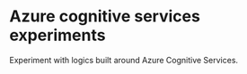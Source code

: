 # Azure cognitive services experiments 

Experiment with logics built around Azure Cognitive Services.
